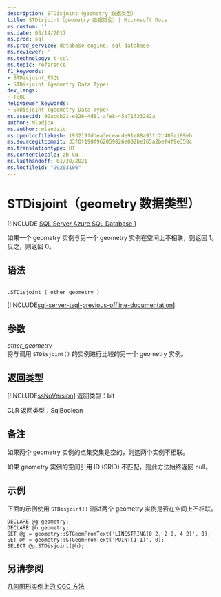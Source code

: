 ```yaml
---
description: STDisjoint（geometry 数据类型）
title: STDisjoint（geometry 数据类型）| Microsoft Docs
ms.custom: ''
ms.date: 03/14/2017
ms.prod: sql
ms.prod_service: database-engine, sql-database
ms.reviewer: ''
ms.technology: t-sql
ms.topic: reference
f1_keywords:
- STDisjoint_TSQL
- STDisjoint (geometry Data Type)
dev_langs:
- TSQL
helpviewer_keywords:
- STDisjoint (geometry Data Type)
ms.assetid: 90acdb21-e826-4d81-afe8-45a71f33282a
author: MladjoA
ms.author: mlandzic
ms.openlocfilehash: 193219fddea3eceacde91e88a93fc2c405a189eb
ms.sourcegitcommit: 33f0f190f962059826e002be165a2bef4f9e350c
ms.translationtype: HT
ms.contentlocale: zh-CN
ms.lasthandoff: 01/30/2021
ms.locfileid: "99203106"
---
```

# <a name="stdisjoint-geometry-data-type"></a>STDisjoint（geometry 数据类型）
[!INCLUDE [SQL Server Azure SQL Database ](../../includes/applies-to-version/sql-asdb.md)]

  如果一个 geometry 实例与另一个 geometry 实例在空间上不相联，则返回 1。 反之，则返回 0。  
  
## <a name="syntax"></a>语法  
  
```  
  
.STDisjoint ( other_geometry )  
```  
  
[!INCLUDE[sql-server-tsql-previous-offline-documentation](../../includes/sql-server-tsql-previous-offline-documentation.md)]

## <a name="arguments"></a>参数
 *other_geometry*  
 将与调用 `STDisjoint()` 的实例进行比较的另一个 geometry 实例。  
  
## <a name="return-types"></a>返回类型  
 [!INCLUDE[ssNoVersion](../../includes/ssnoversion-md.md)] 返回类型：bit  
  
 CLR 返回类型：SqlBoolean  
  
## <a name="remarks"></a>备注  
 如果两个 geometry 实例的点集交集是空的，则这两个实例不相联。  
  
 如果 geometry 实例的空间引用 ID (SRID) 不匹配，则此方法始终返回 null。  
  
## <a name="examples"></a>示例  
 下面的示例使用 `STDisjoint()` 测试两个 geometry 实例是否在空间上不相联。  
  
```  
DECLARE @g geometry;  
DECLARE @h geometry;  
SET @g = geometry::STGeomFromText('LINESTRING(0 2, 2 0, 4 2)', 0);  
SET @h = geometry::STGeomFromText('POINT(1 1)', 0);  
SELECT @g.STDisjoint(@h);  
```  
  
## <a name="see-also"></a>另请参阅  
 [几何图形实例上的 OGC 方法](../../t-sql/spatial-geometry/ogc-methods-on-geometry-instances.md)  
  
  

